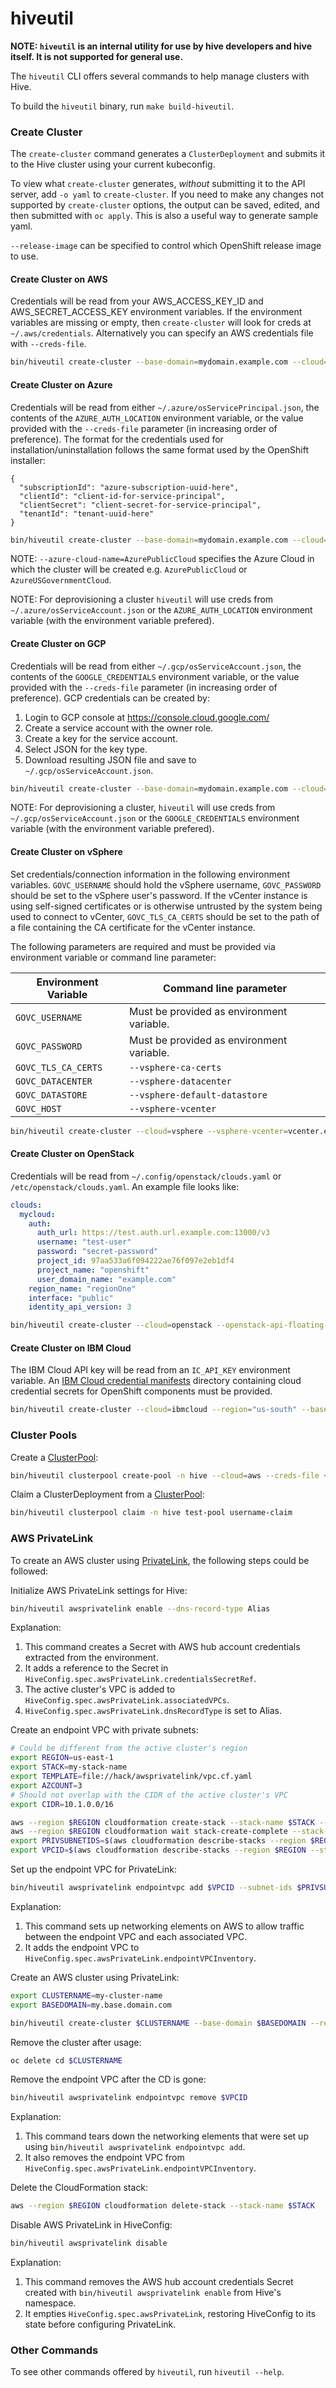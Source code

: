 # hiveutil

**NOTE: `hiveutil` is an internal utility for use by hive developers and
hive itself. It is not supported for general use.**

The `hiveutil` CLI offers several commands to help manage clusters with Hive.

To build the `hiveutil` binary, run `make build-hiveutil`.

### Create Cluster

The `create-cluster` command generates a `ClusterDeployment` and submits it to the Hive cluster using your current kubeconfig.

To view what `create-cluster` generates, *without* submitting it to the API server, add `-o yaml` to `create-cluster`. If you need to make any changes not supported by `create-cluster` options, the output can be saved, edited, and then submitted with `oc apply`. This is also a useful way to generate sample yaml.

`--release-image` can be specified to control which OpenShift release image to use.

#### Create Cluster on AWS

Credentials will be read from your AWS_ACCESS_KEY_ID and AWS_SECRET_ACCESS_KEY environment variables. If the environment variables are missing or empty, then `create-cluster` will look for creds at `~/.aws/credentials`. Alternatively you can specify an AWS credentials file with `--creds-file`.

```bash
bin/hiveutil create-cluster --base-domain=mydomain.example.com --cloud=aws mycluster
```

#### Create Cluster on Azure

Credentials will be read from either `~/.azure/osServicePrincipal.json`, the contents of the `AZURE_AUTH_LOCATION` environment variable, or the value provided with the `--creds-file` parameter (in increasing order of preference). The format for the credentials used for installation/uninstallation follows the same format used by the OpenShift installer:

```
{
  "subscriptionId": "azure-subscription-uuid-here",
  "clientId": "client-id-for-service-principal",
  "clientSecret": "client-secret-for-service-principal",
  "tenantId": "tenant-uuid-here"
}
```

```bash
bin/hiveutil create-cluster --base-domain=mydomain.example.com --cloud=azure --azure-base-domain-resource-group-name=myresourcegroup --azure-cloud-name=AzurePublicCloud mycluster
```

NOTE: `--azure-cloud-name=AzurePublicCloud` specifies the Azure Cloud in which the cluster will be created e.g. `AzurePublicCloud` or `AzureUSGovernmentCloud`.

NOTE: For deprovisioning a cluster `hiveutil` will use creds from `~/.azure/osServiceAccount.json` or the `AZURE_AUTH_LOCATION` environment variable (with the environment variable prefered).

#### Create Cluster on GCP

Credentials will be read from either `~/.gcp/osServiceAccount.json`, the contents of the `GOOGLE_CREDENTIALS` environment variable, or the value provided with the `--creds-file` parameter (in increasing order of preference). GCP credentials can be created by:

 1. Login to GCP console at https://console.cloud.google.com/
 1. Create a service account with the owner role.
 1. Create a key for the service account.
 1. Select JSON for the key type.
 1. Download resulting JSON file and save to `~/.gcp/osServiceAccount.json`.

```bash
bin/hiveutil create-cluster --base-domain=mydomain.example.com --cloud=gcp mycluster
```

NOTE: For deprovisioning a cluster, `hiveutil` will use creds from `~/.gcp/osServiceAccount.json` or the `GOOGLE_CREDENTIALS` environment variable (with the environment variable prefered).

#### Create Cluster on vSphere

Set credentials/connection information in the following environment variables. `GOVC_USERNAME` should hold the vSphere username, `GOVC_PASSWORD` should be set to the vSphere user's password. If the vCenter instance is using self-signed certificates or is otherwise untrusted by the system being used to connect to vCenter, `GOVC_TLS_CA_CERTS` should be set to the path of a file containing the CA certificate for the vCenter instance. 

The following parameters are required and must be provided via environment variable or command line parameter:

| Environment Variable | Command line parameter                    |
| -------------------- | ----------------------------------------- |
| `GOVC_USERNAME `     | Must be provided as environment variable. |
| `GOVC_PASSWORD`      | Must be provided as environment variable. |
| `GOVC_TLS_CA_CERTS`  | `--vsphere-ca-certs`                      |
| `GOVC_DATACENTER`    | `--vsphere-datacenter`                    |
| `GOVC_DATASTORE`     | `--vsphere-default-datastore`             |
| `GOVC_HOST`          | `--vsphere-vcenter`                       |


```bash
bin/hiveutil create-cluster --cloud=vsphere --vsphere-vcenter=vcenter.example.com --vsphere-datacenter=dc1 --vsphere-default-datastore=ds1 --vsphere-api-vip=192.168.10.10 --vsphere-ingress-vip=192.168.10.11 --vsphere-cluster=devel --vsphere-network="VM Network" --vsphere-folder=/dc1/vm/mycluster --vsphere-ca-certs="/tmp/cert1.crt:/tmp/cert2.crt" --base-domain vmware.hive.example.com mycluster
```

#### Create Cluster on OpenStack

Credentials will be read from `~/.config/openstack/clouds.yaml` or `/etc/openstack/clouds.yaml`. An example file looks like:
```yaml
clouds:
  mycloud:
    auth:
      auth_url: https://test.auth.url.example.com:13000/v3
      username: "test-user"
      password: "secret-password"
      project_id: 97aa533a6f094222ae76f097e2eb1df4
      project_name: "openshift"
      user_domain_name: "example.com"
    region_name: "regionOne"
    interface: "public"
    identity_api_version: 3
```

```bash
bin/hiveutil create-cluster --cloud=openstack --openstack-api-floating-ip=192.168.1.2 --openstack-cloud=mycloud mycluster
```

#### Create Cluster on IBM Cloud

The IBM Cloud API key will be read from an `IC_API_KEY` environment variable. An [IBM Cloud credential manifests](./using-hive.md#ibm-cloud-credential-manifests) directory containing cloud credential secrets for OpenShift components must be provided.

```bash
bin/hiveutil create-cluster --cloud=ibmcloud --region="us-south" --base-domain=ibm.hive.openshift.com --manifests=/path/to/manifests/ --credentials-mode-manual mycluster
```

### Cluster Pools

Create a [ClusterPool](./clusterpools.md):

```bash
bin/hiveutil clusterpool create-pool -n hive --cloud=aws --creds-file ~/.aws/credentials --image-set openshift-46 --pull-secret-file ~/.pull-secret --region us-east-1 --size 5 test-pool
```

Claim a ClusterDeployment from a [ClusterPool](./clusterpools.md):

```bash
bin/hiveutil clusterpool claim -n hive test-pool username-claim
```

### AWS PrivateLink

To create an AWS cluster using [PrivateLink](./awsprivatelink.md), the following steps could be followed:

Initialize AWS PrivateLink settings for Hive:

```bash
bin/hiveutil awsprivatelink enable --dns-record-type Alias
```

Explanation:
1) This command creates a Secret with AWS hub account credentials extracted from the environment.
2) It adds a reference to the Secret in `HiveConfig.spec.awsPrivateLink.credentialsSecretRef`. 
3) The active cluster's VPC is added to `HiveConfig.spec.awsPrivateLink.associatedVPCs`.
4) `HiveConfig.spec.awsPrivateLink.dnsRecordType` is set to Alias.

Create an endpoint VPC with private subnets:

```bash
# Could be different from the active cluster's region
export REGION=us-east-1
export STACK=my-stack-name
export TEMPLATE=file://hack/awsprivatelink/vpc.cf.yaml
export AZCOUNT=3
# Should not overlap with the CIDR of the active cluster's VPC
export CIDR=10.1.0.0/16

aws --region $REGION cloudformation create-stack --stack-name $STACK --template-body $TEMPLATE --parameters ParameterKey=AvailabilityZoneCount,ParameterValue=$AZCOUNT ParameterKey=VpcCidr,ParameterValue=$CIDR
aws --region $REGION cloudformation wait stack-create-complete --stack-name $STACK
export PRIVSUBNETIDS=$(aws cloudformation describe-stacks --region $REGION --stack-name $STACK --query 'Stacks[0].Outputs[?OutputKey==`PrivateSubnetIds`].OutputValue | [0]' --output text)
export VPCID=$(aws cloudformation describe-stacks --region $REGION --stack-name $STACK --query 'Stacks[0].Outputs[?OutputKey==`VpcId`].OutputValue | [0]' --output text)
```

Set up the endpoint VPC for PrivateLink:

```bash
bin/hiveutil awsprivatelink endpointvpc add $VPCID --subnet-ids $PRIVSUBNETIDS --region $REGION
```

Explanation:
1) This command sets up networking elements on AWS to allow traffic between the endpoint VPC and each associated VPC.
2) It adds the endpoint VPC to `HiveConfig.spec.awsPrivateLink.endpointVPCInventory`.

Create an AWS cluster using PrivateLink:

```bash
export CLUSTERNAME=my-cluster-name
export BASEDOMAIN=my.base.domain.com

bin/hiveutil create-cluster $CLUSTERNAME --base-domain $BASEDOMAIN --region $REGION --aws-private-link --internal
```

Remove the cluster after usage:

```bash
oc delete cd $CLUSTERNAME
```

Remove the endpoint VPC after the CD is gone:

```bash
bin/hiveutil awsprivatelink endpointvpc remove $VPCID
```

Explanation:
1) This command tears down the networking elements that were set up using `bin/hiveutil awsprivatelink endpointvpc add`.
2) It also removes the endpoint VPC from `HiveConfig.spec.awsPrivateLink.endpointVPCInventory`.

Delete the CloudFormation stack:

```bash
aws --region $REGION cloudformation delete-stack --stack-name $STACK
```

Disable AWS PrivateLink in HiveConfig:

```bash
bin/hiveutil awsprivatelink disable
```

Explanation:
1) This command removes the AWS hub account credentials Secret created with `bin/hiveutil awsprivatelink enable` from Hive's namespace.
2) It empties `HiveConfig.spec.awsPrivateLink`, restoring HiveConfig to its state before configuring PrivateLink.

### Other Commands

To see other commands offered by `hiveutil`, run `hiveutil --help`.
